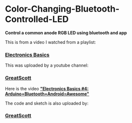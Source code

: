# Color-Changing-Bluetooth-Controlled-LED

<DOCTYPE HTML>
<html>
  <body>
        <p><b>Control a common anode RGB LED using bluetooth and app</b>
        <p>This is from a video I watched from a playlist: </p>
        <p><h3><a href="https://youtube.com/playlist?list=PLAROrg3NQn7cyu01HpOv5BWo217XWBZu0&si=3pSeYJpr7fdf7kfV"><b><u>Electronics Basics</u>              </b></a></h3>
        This was uploaded by a youtube channel: <h3><a href="https://youtube.com/@greatscottlab?si=hlbHd8CvzHosgsCy"><b><u>GreatScott</u></b></a>
        </h3></p>

<p>Here is the video
<a href="https://youtu.be/x3KAXjnP06o?si=nOzNhq3kQ1b6Ebqu"><b><u>"Electronics Basics #4: Arduino+Bluetooth+Android=Awesome"</u></b></a>
<p>The code and sketch is also uploaded by: <h3><a href="https://youtube.com/@greatscottlab?si=hlbHd8CvzHosgsCy"><b><u>GreatScott</u></b></a></h3></p>
  </body>  
</html>

